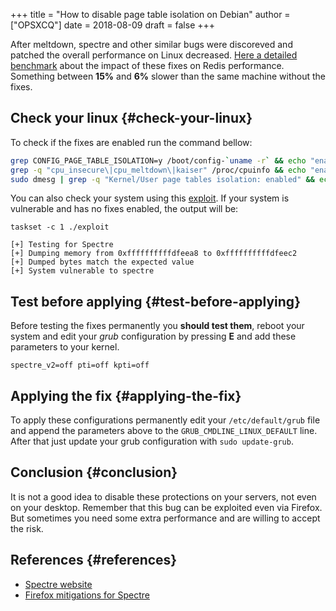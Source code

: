 +++
title = "How to disable page table isolation on Debian"
author = ["OPSXCQ"]
date = 2018-08-09
draft = false
+++

After meltdown, spectre and other similar bugs were discoreved and patched the
overall performance on Linux decreased. [Here a detailed benchmark](https://gist.github.com/bobrik/c67189e88efcc2a1491c54c15f5fe006) about the
impact of these fixes on Redis performance. Something between **15%** and **6%** slower
than the same machine without the fixes.

<!--more-->


## Check your linux {#check-your-linux}

To check if the fixes are enabled run the command bellow:

```bash
grep CONFIG_PAGE_TABLE_ISOLATION=y /boot/config-`uname -r` && echo "enabled" || echo "disabled"
grep -q "cpu_insecure\|cpu_meltdown\|kaiser" /proc/cpuinfo && echo "enabled" || echo "disabled"
sudo dmesg | grep -q "Kernel/User page tables isolation: enabled" && echo "enabled" || echo "disabled"
```

You can also check your system using this [exploit](https://github.com/opsxcq/exploit-cve-2017-5715). If your system is vulnerable
and has no fixes enabled, the output will be:

```text
taskset -c 1 ./exploit

[+] Testing for Spectre
[+] Dumping memory from 0xffffffffffdfeea8 to 0xffffffffffdfeec2
[+] Dumped bytes match the expected value
[+] System vulnerable to spectre
```


## Test before applying {#test-before-applying}

Before testing the fixes permanently you **should test them**, reboot your system
and edit your _grub_ configuration by pressing **E** and add these parameters to your
kernel.

```text
spectre_v2=off pti=off kpti=off
```


## Applying the fix {#applying-the-fix}

To apply these configurations permanently edit your `/etc/default/grub` file and
append the parameters above to the `GRUB_CMDLINE_LINUX_DEFAULT` line. After that
just update your grub configuration with `sudo update-grub`.


## Conclusion {#conclusion}

It is not a good idea to disable these protections on your servers, not even on
your desktop. Remember that this bug can be exploited even via Firefox. But
sometimes you need some extra performance and are willing to accept the risk.


## References {#references}

-   [Spectre website](https://spectreattack.com/)
-   [Firefox mitigations for Spectre](https://blog.mozilla.org/security/2018/01/03/mitigations-landing-new-class-timing-attack/)
